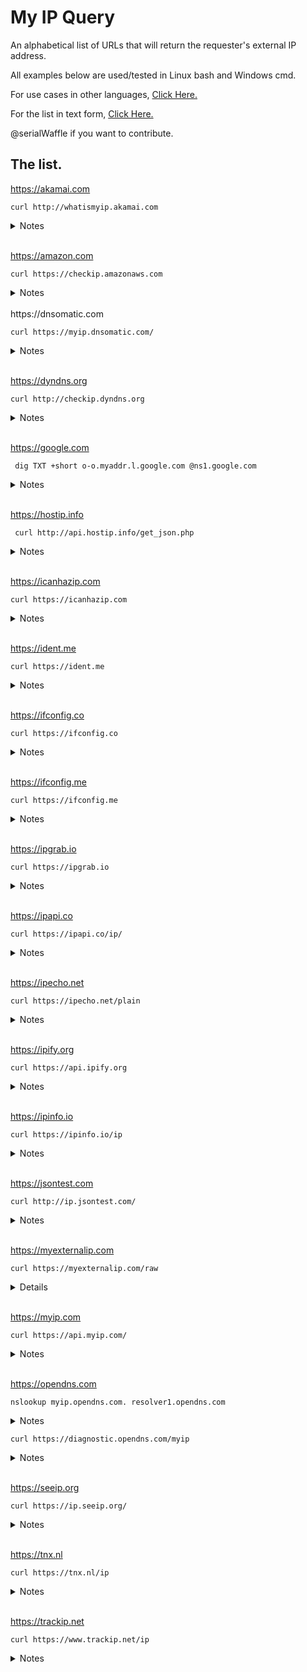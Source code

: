 # My IP Query
 
 An alphabetical list of URLs that will return the requester's external IP address.
 
All examples below are used/tested in Linux bash and Windows cmd.

For use cases in other languages, [Click Here.](https://github.com/serialwaffle/MyIPQuery/blob/main/CodeSamples.md)

For the list in text form, [Click Here.](https://github.com/serialwaffle/MyIPQuery/blob/main/list.txt)
 
 @serialWaffle if you want to contribute.

## The list.


https://akamai.com
```
curl http://whatismyip.akamai.com
```
<details>
  <summary>Notes</summary>
None.
</details>

 <br />

https://amazon.com
```
curl https://checkip.amazonaws.com
```
<details>
  <summary>Notes</summary>
None.
</details>

 <br />
 https://dnsomatic.com
 
```
curl https://myip.dnsomatic.com/
```
<details>
  <summary>Notes</summary>
None.
</details>

 <br />
 
https://dyndns.org
```
curl http://checkip.dyndns.org
```
<details>
  <summary>Notes</summary>
None.
</details>

 <br />
 
https://google.com
```
 dig TXT +short o-o.myaddr.l.google.com @ns1.google.com
```
<details>
  <summary>Notes</summary>
If dig is available.
</details>

 <br />
 
https://hostip.info
```
 curl http://api.hostip.info/get_json.php
```
<details>
  <summary>Notes</summary>
Returns JSON.
</details>

 <br />

https://icanhazip.com
```
curl https://icanhazip.com
```
<details>
  <summary>Notes</summary>
None. 
</details>

<br />

https://ident.me
```
curl https://ident.me
```
<details>
  <summary>Notes</summary>
None. 
</details>

<br />

https://ifconfig.co
```
curl https://ifconfig.co
```
<details>
  <summary>Notes</summary>
None. 
</details>

<br />

https://ifconfig.me
```
curl https://ifconfig.me
```
<details>
  <summary>Notes</summary>
None. 
</details>

<br />

https://ipgrab.io
```
curl https://ipgrab.io
```
<details>
  <summary>Notes</summary>
None. 
</details>

<br />

https://ipapi.co
```
curl https://ipapi.co/ip/
```
<details>
  <summary>Notes</summary>
None. 
</details>

<br />

https://ipecho.net
```
curl https://ipecho.net/plain
```
<details>
  <summary>Notes</summary>
None. 
</details>

<br />

https://ipify.org
```
curl https://api.ipify.org
```
<details>
  <summary>Notes</summary>
Use:
  
  ```
   curl https://api.ipify.org?format=json
  ```
  To return JSON
</details>

 <br />
 
 https://ipinfo.io
```
curl https://ipinfo.io/ip
```
<details>
  <summary>Notes</summary>
Leave off /ip for more info. 
</details>

 <br />
 
 https://jsontest.com
```
curl http://ip.jsontest.com/
```
<details>
  <summary>Notes</summary>
None. 
</details>

 <br />

https://myexternalip.com
```
curl https://myexternalip.com/raw
```
<details>
Use:
  
  ```
   curl https://myexternalip.com/json
  ```
  To return JSON
</details>

<br />

https://myip.com
```
curl https://api.myip.com/
```
<details>
  <summary>Notes</summary>
Returns JSON.
</details>

 <br />
 
 https://opendns.com
```
nslookup myip.opendns.com. resolver1.opendns.com
```
<details>
  <summary>Notes</summary>
Uses resolver1.opendns.com dns server to resolve the magical myip.opendns.com hostname to your ip address.
Also works with dig:
 
 ```
 dig +short myip.opendns.com @resolver1.opendns.com 
 ```

 Returns DNS response.
</details>

```
curl https://diagnostic.opendns.com/myip
```

<details>
  <summary>Notes</summary>
None.
</details>

 <br />
 
https://seeip.org
```
curl https://ip.seeip.org/
```
<details>
  <summary>Notes</summary>
None.
</details>

 <br />
 
https://tnx.nl
```
curl https://tnx.nl/ip
```
<details>
  <summary>Notes</summary>
None.
</details>

 <br />
 
https://trackip.net
```
curl https://www.trackip.net/ip
```
<details>
  <summary>Notes</summary>
None.
</details>

 <br />






